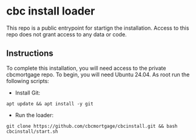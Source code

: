 # cbc install loader

This repo is a public entrypoint for startign the installation. Access to this repo does not grant access to any data or code.

## Instructions

To complete this installation, you will need access to the private cbcmortgage repo. To begin, you will need Ubuntu 24.04. As root run the following scripts:

- Install Git:

`apt update && apt install -y git`

- Run the loader:

`git clone https://github.com/cbcmortgage/cbcinstall.git && bash cbcinstall/start.sh`
